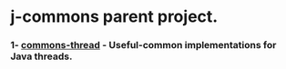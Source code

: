 # j-commons parent project.
### 1- [commons-thread](https://github.com/armange/j-commons/tree/master/commons-thread) - Useful-common implementations for Java threads.
